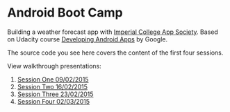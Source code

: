 # Android Boot Camp
Building a weather forecast app with [Imperial College App Society][icappsoc-home]. Based on Udacity course [Developing Android Apps][udacity-course] by Google.

The source code you see here covers the content of the first four sessions.

View walkthrough presentations:

1. [Session One 09/02/2015][session-one-pres]
2. [Session Two 16/02/2015][session-two-pres]
3. [Session Three 23/02/2015][session-three-pres]
4. [Session Four 02/03/2015][session-four-pres]

[udacity-course]: https://www.udacity.com/course/ud853
[icappsoc-home]: http://www.icappsoc.co.uk/
[session-one-pres]: https://docs.google.com/presentation/d/1l6XyujVShPlm7o99fuhKjRVa5IU42PwaBmY_zWC9rnU/edit?usp=sharing
[session-two-pres]: https://docs.google.com/presentation/d/1173W9AhzKrOX0dNnBxR2toxLnwRUVtrfIlnkDgdirc8/edit?usp=sharing
[session-three-pres]: https://docs.google.com/presentation/d/10jNiZuMKi62coB9PSn5BjkRUpPzXRrWsKSYnZYrtVIY/edit?usp=sharing
[session-four-pres]: https://docs.google.com/presentation/d/1W3KnNeXr9PGbns8hMbl8ZYMcnWIQco3Tvgmxe2NuQP4/edit?usp=sharing
